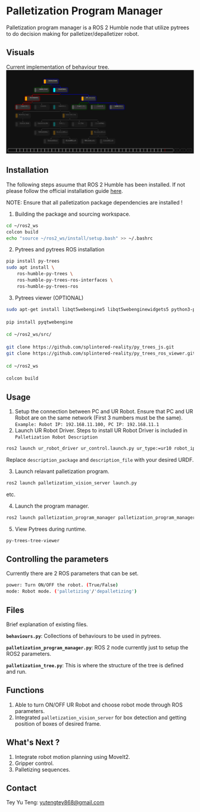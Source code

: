 # Palletization Program Manager

Palletization program manager is a ROS 2 Humble node that utilize pytrees to do decision making for palletizer/depalletizer robot.

## Visuals
Current implementation of behaviour tree.
![tree](./images/tree.png "Behaviour Tree")

## Installation

The following steps asuume that ROS 2 Humble has been installed. If not please follow the official installation guide [here](https://docs.ros.org/en/humble/Installation/Ubuntu-Install-Debs.html).

NOTE: Ensure that all palletization package dependencies are installed !

1. Building the package and sourcing workspace.
```bash
cd ~/ros2_ws
colcon build
echo "source ~/ros2_ws/install/setup.bash" >> ~/.bashrc
```
2. Pytrees and pytrees ROS installation
```bash
pip install py-trees
sudo apt install \
    ros-humble-py-trees \
    ros-humble-py-trees-ros-interfaces \
    ros-humble-py-trees-ros
```
3. Pytrees viewer (OPTIONAL)
```bash
sudo apt-get install libqt5webengine5 libqt5webenginewidgets5 python3-pyqt5.qtwebengine

pip install pyqtwebengine

cd ~/ros2_ws/src/

git clone https://github.com/splintered-reality/py_trees_js.git 
git clone https://github.com/splintered-reality/py_trees_ros_viewer.git

cd ~/ros2_ws

colcon build
```

## Usage
1. Setup the connection between PC and UR Robot. Ensure that PC and UR Robot are on the same network (First 3 numbers must be the same). `Example: Robot IP: 192.168.11.100, PC IP: 192.168.11.1`
2. Launch UR Robot Driver. Steps to install UR Robot Driver is included in `Palletization Robot Description`
```bash
ros2 launch ur_robot_driver ur_control.launch.py ur_type:=ur10 robot_ip:=192.168.11.100 launch_rviz:=true description_package:=palletization_robot_description description_file:=test_robot.urdf.xacro
```
Replace `description_package` and `description_file` with your desired URDF.

3. Launch relavant palletization program.
```bash
ros2 launch palletization_vision_server launch.py 
```
etc.

4. Launch the program manager.
```bash
ros2 launch palletization_program_manager palletization_program_manager.launch.py 
```

5. View Pytrees during runtime.
```bash
py-trees-tree-viewer 
```
## Controlling the parameters
Currently there are 2 ROS parameters that can be set.
```bash
power: Turn ON/OFF the robot. (True/False)
mode: Robot mode. ('palletizing'/'depalletizing')
```

## Files
Brief explanation of existing files.

**`behaviours.py`**: Collections of behaviours to be used in pytrees.

**`palletization_program_manager.py`**: ROS 2 node currently just to setup the ROS2 parameters.

**`palletization_tree.py`**: This is where the structure of the tree is defined and run.


## Functions
1. Able to turn ON/OFF UR Robot and choose robot mode through ROS parameters.
2. Integrated `palletization_vision_server` for box detection and getting position of boxes of desired frame.

## What's Next ?
1. Integrate robot motion planning using MoveIt2.
2. Gripper control.
3. Palletizing sequences.

## Contact

Tey Yu Teng:
[yutengtey868@gmail.com](mailto:yutengtey868@gmail.com)
